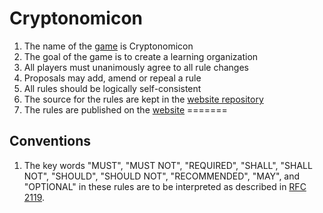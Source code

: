 # Cryptonomicon

1. The name of the [game](./Nomicon/) is Cryptonomicon
1. The goal of the game is to create a learning organization
1. All players must unanimously agree to all rule changes
1. Proposals may add, amend or repeal a rule
1. All rules should be logically self-consistent 
1. The source for the rules are kept in the [website repository](https://github.com/Equibit/Cryptonomicon)
1. The rules are published on the [website](https://equibit.github.io/Cryptonomicon/)
=======

## Conventions

1. The key words "MUST", "MUST NOT", "REQUIRED", "SHALL", "SHALL NOT", "SHOULD", "SHOULD NOT", "RECOMMENDED", "MAY", and "OPTIONAL" in these rules are to be interpreted as described in [RFC 2119](https://www.ietf.org/rfc/rfc2119.txt).

